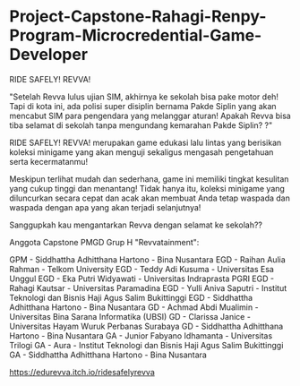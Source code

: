 # Project-Capstone-Rahagi-Renpy-Program-Microcredential-Game-Developer

RIDE SAFELY! REVVA! 

"Setelah Revva lulus ujian SIM, akhirnya ke sekolah bisa pake motor deh! Tapi di kota ini, ada polisi super disiplin bernama Pakde Siplin yang akan mencabut SIM para pengendara yang melanggar aturan! Apakah Revva bisa tiba selamat di sekolah tanpa mengundang kemarahan Pakde Siplin? ?"

RIDE SAFELY! REVVA! merupakan game edukasi lalu lintas yang berisikan koleksi minigame yang akan menguji sekaligus mengasah pengetahuan serta kecermatanmu!

Meskipun terlihat mudah dan sederhana, game ini memiliki tingkat kesulitan yang cukup tinggi dan menantang! Tidak hanya itu, koleksi minigame yang diluncurkan secara cepat dan acak akan membuat Anda tetap waspada dan waspada dengan apa yang akan terjadi selanjutnya!

Sanggupkah kau mengantarkan Revva dengan selamat ke sekolah??

Anggota Capstone PMGD Grup H "Revvatainment":

GPM - Siddhattha Adhitthana Hartono - Bina Nusantara
EGD - Raihan Aulia Rahman - Telkom University 
EGD - Teddy Adi Kusuma - Universitas Esa Unggul 
EGD - Eka Putri Widyawati - Universitas Indraprasta PGRI
EGD - Rahagi Kautsar - Universitas Paramadina
EGD - Yulli Aniva Saputri - Institut Teknologi dan Bisnis Haji Agus Salim Bukittinggi
EGD - Siddhattha Adhitthana Hartono - Bina Nusantara
GD - Achmad Abdi Mualimin - Universitas Bina Sarana Informatika (UBSI) 
GD - Clarissa Janice - Universitas Hayam Wuruk Perbanas Surabaya
GD - Siddhattha Adhitthana Hartono - Bina Nusantara
GA - Junior Fabyano Idhamanta - Universitas Trilogi
GA - Aura - Institut Teknologi dan Bisnis Haji Agus Salim Bukittinggi
GA - Siddhattha Adhitthana Hartono - Bina Nusantara

https://edurevva.itch.io/ridesafelyrevva
